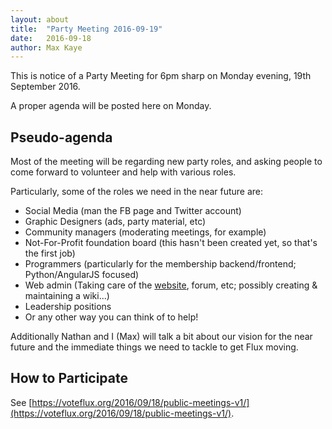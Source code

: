 ```yaml
---
layout: about
title:  "Party Meeting 2016-09-19"
date:   2016-09-18
author: Max Kaye
---
```


This is notice of a Party Meeting for 6pm sharp on Monday evening, 19th September 2016.

A proper agenda will be posted here on Monday.

## Pseudo-agenda

Most of the meeting will be regarding new party roles, and asking people to come forward to volunteer and help with various roles.

Particularly, some of the roles we need in the near future are:

* Social Media (man the FB page and Twitter account)
* Graphic Designers (ads, party material, etc)
* Community managers (moderating meetings, for example)
* Not-For-Profit foundation board (this hasn't been created yet, so that's the first job)
* Programmers (particularly for the membership backend/frontend; Python/AngularJS focused)
* Web admin (Taking care of the [website](https://github.com/voteflux/vote-flux-v2), forum, etc; possibly creating & maintaining a wiki...)
* Leadership positions
* Or any other way you can think of to help!

Additionally Nathan and I (Max) will talk a bit about our vision for the near future and the immediate things we need to tackle to get Flux moving.


## How to Participate

See [https://voteflux.org/2016/09/18/public-meetings-v1/](https://voteflux.org/2016/09/18/public-meetings-v1/).

